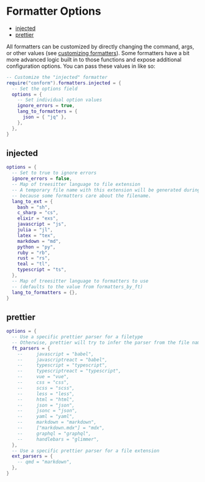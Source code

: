 # Formatter Options

<!-- TOC -->

- [injected](#injected)
- [prettier](#prettier)

<!-- /TOC -->

All formatters can be customized by directly changing the command, args, or other values (see [customizing formatters](../README.md#customizing-formatters)). Some formatters have a bit more advanced logic built in to those functions and expose additional configuration options. You can pass these values in like so:

```lua
-- Customize the "injected" formatter
require("conform").formatters.injected = {
  -- Set the options field
  options = {
    -- Set individual option values
    ignore_errors = true,
    lang_to_formatters = {
      json = { "jq" },
    },
  },
}
```

<!-- OPTIONS -->

## injected

```lua
options = {
  -- Set to true to ignore errors
  ignore_errors = false,
  -- Map of treesitter language to file extension
  -- A temporary file name with this extension will be generated during formatting
  -- because some formatters care about the filename.
  lang_to_ext = {
    bash = "sh",
    c_sharp = "cs",
    elixir = "exs",
    javascript = "js",
    julia = "jl",
    latex = "tex",
    markdown = "md",
    python = "py",
    ruby = "rb",
    rust = "rs",
    teal = "tl",
    typescript = "ts",
  },
  -- Map of treesitter language to formatters to use
  -- (defaults to the value from formatters_by_ft)
  lang_to_formatters = {},
}
```

## prettier

```lua
options = {
  -- Use a specific prettier parser for a filetype
  -- Otherwise, prettier will try to infer the parser from the file name
  ft_parsers = {
    --     javascript = "babel",
    --     javascriptreact = "babel",
    --     typescript = "typescript",
    --     typescriptreact = "typescript",
    --     vue = "vue",
    --     css = "css",
    --     scss = "scss",
    --     less = "less",
    --     html = "html",
    --     json = "json",
    --     jsonc = "json",
    --     yaml = "yaml",
    --     markdown = "markdown",
    --     ["markdown.mdx"] = "mdx",
    --     graphql = "graphql",
    --     handlebars = "glimmer",
  },
  -- Use a specific prettier parser for a file extension
  ext_parsers = {
    -- qmd = "markdown",
  },
}
```

<!-- /OPTIONS -->
